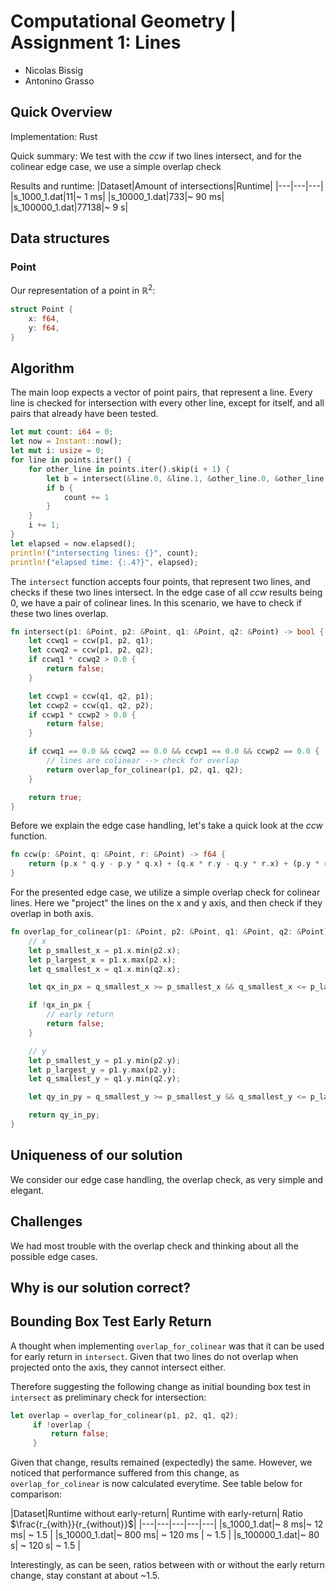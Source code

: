 # Computational Geometry | Assignment 1: Lines

- Nicolas Bissig
- Antonino Grasso

## Quick Overview

Implementation: Rust

Quick summary: We test with the $ccw$ if two lines intersect, and for the colinear edge case, we use a simple overlap check

Results and runtime:
|Dataset|Amount of intersections|Runtime|
|---|---|---|
|s_1000_1.dat|11|~ 1 ms|
|s_10000_1.dat|733|~ 90 ms|
|s_100000_1.dat|77138|~ 9 s|

## Data structures

### Point

Our representation of a point in $\mathbb{R}^2$:

```rs
struct Point {
    x: f64,
    y: f64,
}
```

## Algorithm

The main loop expects a vector of point pairs, that represent a line.
Every line is checked for intersection with every other line, except for itself, and all pairs that already have been tested.

```rs
let mut count: i64 = 0;
let now = Instant::now();
let mut i: usize = 0;
for line in points.iter() {
    for other_line in points.iter().skip(i + 1) {
        let b = intersect(&line.0, &line.1, &other_line.0, &other_line.1);
        if b {
            count += 1
        }
    }
    i += 1;
}
let elapsed = now.elapsed();
println!("intersecting lines: {}", count);
println!("elapsed time: {:.4?}", elapsed);
```

The `intersect` function accepts four points, that represent two lines, and checks if these two lines intersect.
In the edge case of all $ccw$ results being $0$, we have a pair of colinear lines.
In this scenario, we have to check if these two lines overlap.

```rs
fn intersect(p1: &Point, p2: &Point, q1: &Point, q2: &Point) -> bool {
    let ccwq1 = ccw(p1, p2, q1);
    let ccwq2 = ccw(p1, p2, q2);
    if ccwq1 * ccwq2 > 0.0 {
        return false;
    }

    let ccwp1 = ccw(q1, q2, p1);
    let ccwp2 = ccw(q1, q2, p2);
    if ccwp1 * ccwp2 > 0.0 {
        return false;
    }

    if ccwq1 == 0.0 && ccwq2 == 0.0 && ccwp1 == 0.0 && ccwp2 == 0.0 {
        // lines are colinear --> check for overlap
        return overlap_for_colinear(p1, p2, q1, q2);
    }

    return true;
}
```

Before we explain the edge case handling, let's take a quick look at the $ccw$ function.

```rs
fn ccw(p: &Point, q: &Point, r: &Point) -> f64 {
    return (p.x * q.y - p.y * q.x) + (q.x * r.y - q.y * r.x) + (p.y * r.x - p.x * r.y);
}
```

For the presented edge case, we utilize a simple overlap check for colinear lines.
Here we "project" the lines on the x and y axis, and then check if they overlap in both axis.

```rs
fn overlap_for_colinear(p1: &Point, p2: &Point, q1: &Point, q2: &Point) -> bool {
    // x
    let p_smallest_x = p1.x.min(p2.x);
    let p_largest_x = p1.x.max(p2.x);
    let q_smallest_x = q1.x.min(q2.x);

    let qx_in_px = q_smallest_x >= p_smallest_x && q_smallest_x <= p_largest_x;

    if !qx_in_px {
        // early return
        return false;
    }

    // y
    let p_smallest_y = p1.y.min(p2.y);
    let p_largest_y = p1.y.max(p2.y);
    let q_smallest_y = q1.y.min(q2.y);

    let qy_in_py = q_smallest_y >= p_smallest_y && q_smallest_y <= p_largest_y;

    return qy_in_py;
}
```

## Uniqueness of our solution

We consider our edge case handling, the overlap check, as very simple and elegant.

## Challenges

We had most trouble with the overlap check and thinking about all the possible edge cases.

## Why is our solution correct?

## Bounding Box Test Early Return

A thought when implementing `overlap_for_colinear` was that it can be used for early return in `intersect`. Given that two lines do not overlap when projected onto the axis, they cannot intersect either.

Therefore suggesting the following change as initial bounding box test in `intersect` as preliminary check for intersection:

```rs
let overlap = overlap_for_colinear(p1, p2, q1, q2);
     if !overlap {
         return false;
     }
```

Given that change, results remained (expectedly) the same. However, we noticed that performance suffered from this change, as `overlap_for_colinear` is now calculated everytime. See table below for comparison:

|Dataset|Runtime without early-return| Runtime with early-return| Ratio $\frac{r_{with}}{r_{without}}$|
|---|---|---|---|---|
|s_1000_1.dat|~ 8 ms|~ 12 ms| ~ 1.5 |
|s_10000_1.dat|~ 800 ms| ~ 120 ms | ~ 1.5 |
|s_100000_1.dat|~ 80 s| ~ 120 s| ~ 1.5 |

Interestingly, as can be seen, ratios between with or without the early return change, stay constant at about ~1.5.
